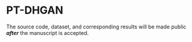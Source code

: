 # PT-DHGAN
The source code, dataset, and corresponding results will be made public ***after*** the manuscript is accepted.
